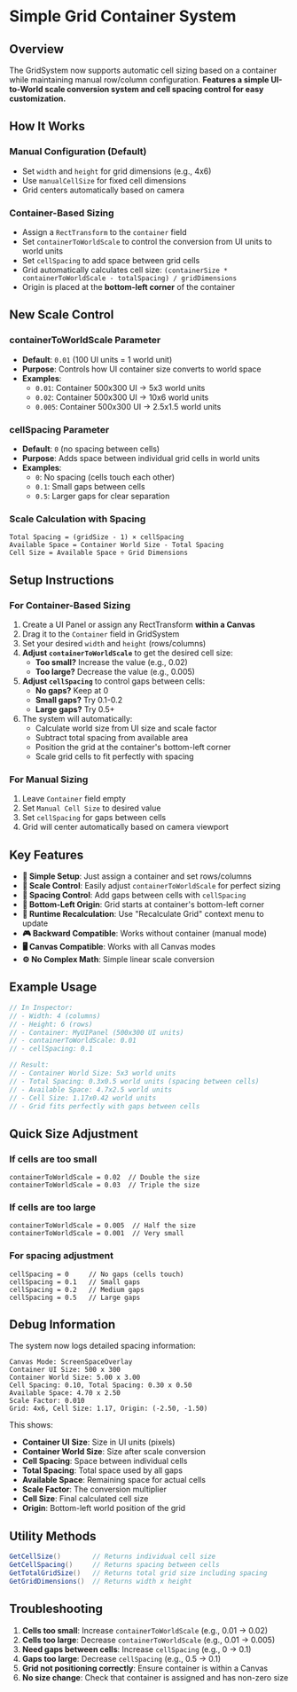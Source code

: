 # Simple Grid Container System

## Overview

The GridSystem now supports automatic cell sizing based on a container while maintaining manual row/column configuration. **Features a simple UI-to-World scale conversion system and cell spacing control for easy customization.**

## How It Works

### Manual Configuration (Default)

- Set `width` and `height` for grid dimensions (e.g., 4x6)
- Use `manualCellSize` for fixed cell dimensions
- Grid centers automatically based on camera

### Container-Based Sizing

- Assign a `RectTransform` to the `container` field
- Set `containerToWorldScale` to control the conversion from UI units to world units
- Set `cellSpacing` to add space between grid cells
- Grid automatically calculates cell size: `(containerSize * containerToWorldScale - totalSpacing) / gridDimensions`
- Origin is placed at the **bottom-left corner** of the container

## New Scale Control

### **containerToWorldScale** Parameter

- **Default**: `0.01` (100 UI units = 1 world unit)
- **Purpose**: Controls how UI container size converts to world space
- **Examples**:
  - `0.01`: Container 500x300 UI → 5x3 world units
  - `0.02`: Container 500x300 UI → 10x6 world units
  - `0.005`: Container 500x300 UI → 2.5x1.5 world units

### **cellSpacing** Parameter

- **Default**: `0` (no spacing between cells)
- **Purpose**: Adds space between individual grid cells in world units
- **Examples**:
  - `0`: No spacing (cells touch each other)
  - `0.1`: Small gaps between cells
  - `0.5`: Larger gaps for clear separation

### Scale Calculation with Spacing

```
Total Spacing = (gridSize - 1) × cellSpacing
Available Space = Container World Size - Total Spacing
Cell Size = Available Space ÷ Grid Dimensions
```

## Setup Instructions

### For Container-Based Sizing

1. Create a UI Panel or assign any RectTransform **within a Canvas**
2. Drag it to the `Container` field in GridSystem
3. Set your desired `width` and `height` (rows/columns)
4. **Adjust `containerToWorldScale`** to get the desired cell size:
   - **Too small?** Increase the value (e.g., 0.02)
   - **Too large?** Decrease the value (e.g., 0.005)
5. **Adjust `cellSpacing`** to control gaps between cells:
   - **No gaps?** Keep at 0
   - **Small gaps?** Try 0.1-0.2
   - **Large gaps?** Try 0.5+
6. The system will automatically:
   - Calculate world size from UI size and scale factor
   - Subtract total spacing from available area
   - Position the grid at the container's bottom-left corner
   - Scale grid cells to fit perfectly with spacing

### For Manual Sizing

1. Leave `Container` field empty
2. Set `Manual Cell Size` to desired value
3. Set `cellSpacing` for gaps between cells
4. Grid will center automatically based on camera viewport

## Key Features

- **🎯 Simple Setup**: Just assign a container and set rows/columns
- **🔧 Scale Control**: Easily adjust `containerToWorldScale` for perfect sizing
- **📏 Spacing Control**: Add gaps between cells with `cellSpacing`
- **📍 Bottom-Left Origin**: Grid starts at container's bottom-left corner
- **🔄 Runtime Recalculation**: Use "Recalculate Grid" context menu to update
- **🎮 Backward Compatible**: Works without container (manual mode)
- **🖥️ Canvas Compatible**: Works with all Canvas modes
- **⚙️ No Complex Math**: Simple linear scale conversion

## Example Usage

```csharp
// In Inspector:
// - Width: 4 (columns)
// - Height: 6 (rows)  
// - Container: MyUIPanel (500x300 UI units)
// - containerToWorldScale: 0.01
// - cellSpacing: 0.1

// Result:
// - Container World Size: 5x3 world units
// - Total Spacing: 0.3x0.5 world units (spacing between cells)
// - Available Space: 4.7x2.5 world units
// - Cell Size: 1.17x0.42 world units
// - Grid fits perfectly with gaps between cells
```

## Quick Size Adjustment

### If cells are too small

```
containerToWorldScale = 0.02  // Double the size
containerToWorldScale = 0.03  // Triple the size
```

### If cells are too large

```
containerToWorldScale = 0.005  // Half the size  
containerToWorldScale = 0.001  // Very small
```

### For spacing adjustment

```
cellSpacing = 0     // No gaps (cells touch)
cellSpacing = 0.1   // Small gaps
cellSpacing = 0.2   // Medium gaps
cellSpacing = 0.5   // Large gaps
```

## Debug Information

The system now logs detailed spacing information:

```
Canvas Mode: ScreenSpaceOverlay
Container UI Size: 500 x 300
Container World Size: 5.00 x 3.00
Cell Spacing: 0.10, Total Spacing: 0.30 x 0.50
Available Space: 4.70 x 2.50
Scale Factor: 0.010
Grid: 4x6, Cell Size: 1.17, Origin: (-2.50, -1.50)
```

This shows:

- **Container UI Size**: Size in UI units (pixels)
- **Container World Size**: Size after scale conversion
- **Cell Spacing**: Space between individual cells
- **Total Spacing**: Total space used by all gaps
- **Available Space**: Remaining space for actual cells
- **Scale Factor**: The conversion multiplier
- **Cell Size**: Final calculated cell size
- **Origin**: Bottom-left world position of the grid

## Utility Methods

```csharp
GetCellSize()        // Returns individual cell size
GetCellSpacing()     // Returns spacing between cells
GetTotalGridSize()   // Returns total grid size including spacing
GetGridDimensions()  // Returns width x height
```

## Troubleshooting

1. **Cells too small**: Increase `containerToWorldScale` (e.g., 0.01 → 0.02)
2. **Cells too large**: Decrease `containerToWorldScale` (e.g., 0.01 → 0.005)
3. **Need gaps between cells**: Increase `cellSpacing` (e.g., 0 → 0.1)
4. **Gaps too large**: Decrease `cellSpacing` (e.g., 0.5 → 0.1)
5. **Grid not positioning correctly**: Ensure container is within a Canvas
6. **No size change**: Check that container is assigned and has non-zero size
